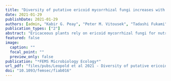 ```yaml
---
title: "Diversity of putative ericoid mycorrhizal fungi increases with soil age and progressive phosphorus limitation across a 4.1 million-year chronosequence"
date: 2021-01-29
publishDate: 2021-01-29
authors: [admin, "Kabir G. Peay", "Peter M. Vitousek", "Tadashi Fukami"]
publication_types: ["2"]
abstract: "Ericaceous plants rely on ericoid mycorrhizal fungi for nutrient acquisition. However, the factors that affect the composition and structure of fungal communities associated with the roots of ericaceous plants remain largely unknown. Here, we use a 4.1-myr soil chronosequence in Hawaii to test the hypothesis that changes in nutrient availability with soil age determine the diversity and species composition of fungi associated with ericoid roots. We sampled roots of a native Hawaiian plant, *Vaccinium calycinum*, and used DNA metabarcoding to quantify changes in fungal diversity and community composition. We also used a fertilization experiment at the youngest and oldest sites to assess the importance of nutrient limitation. We found an increase in diversity and a clear pattern of species turnover across the chronosequence, driven largely by putative ericoid mycorrhizal fungi. Fertilization with nitrogen at the youngest site and phosphorus at the oldest site reduced fungal diversity, suggesting a direct role of nutrient limitation. Our results also reveal the presence of novel fungal species associated with Hawaiian Ericaceae and suggest a greater importance of phosphorus availability for communities of ericoid mycorrhizal fungi than is generally assumed."
featured: false
image:
  caption: ""
  focal_point: ""
  preview_only: false
publication: "*FEMS Microbiology Ecology*"
url_pdf: "files/pubs/Leopold et al 2021 - Diversity of putative ericoid mycorrhizal fungi.pdf"
doi: "10.1093/femsec/fiab016"
---
```


